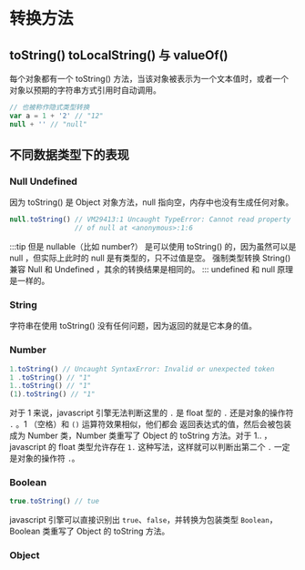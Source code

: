 # 转换方法

## toString() toLocalString() 与 valueOf()
每个对象都有一个 toString() 方法，当该对象被表示为一个文本值时，或者一个对象以预期的字符串方式引用时自动调用。
```javascript
// 也被称作隐式类型转换
var a = 1 + '2' // "12"
null + '' // "null"
```

## 不同数据类型下的表现

### Null Undefined
因为 toString() 是 Object 对象方法，null 指向空，内存中也没有生成任何对象。
```javascript
null.toString() // VM29413:1 Uncaught TypeError: Cannot read property 'toString' 
                // of null at <anonymous>:1:6

```
:::tip
但是 nullable（比如 number?） 是可以使用 toString() 的，因为虽然可以是 null ，但实际上此时的 null 是有类型的，只不过值是空。
强制类型转换 String() 兼容 Null 和 Undefined ，其余的转换结果是相同的。
:::
undefined 和 null 原理是一样的。

### String
字符串在使用 toString() 没有任何问题，因为返回的就是它本身的值。

### Number
```javascript
1.toString() // Uncaught SyntaxError: Invalid or unexpected token
1 .toString() // "1"
1..toString() // "1"
(1).toString() // "1"
```
对于 1 来说，javascript 引擎无法判断这里的 `.` 是 float 型的 `.` 还是对象的操作符 `.` 。1 （空格）和 `()` 运算符效果相似，他们都会
返回表达式的值，然后会被包装成为 Number 类，Number 类重写了 Object 的 toString 方法。对于 1.. ， javascript 的 float 类型允许存在
 `1.` 这种写法，这样就可以判断出第二个 `.` 一定是对象的操作符 `.`。
 
### Boolean
```javascript
true.toString() // tue
```
javascript 引擎可以直接识别出 `true`、`false`，并转换为包装类型 `Boolean`，Boolean 类重写了 Object 的 toString 方法。
### Object

